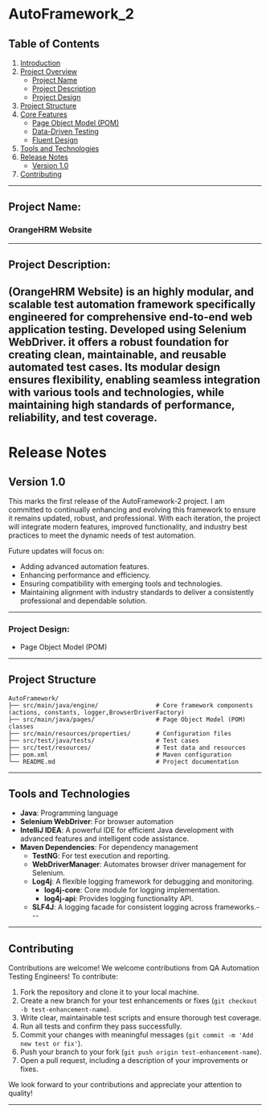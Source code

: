 # AutoFramework_2
## Table of Contents
1. [Introduction](#introduction)
2. [Project Overview](#project-overview)
    - [Project Name](#project-name)
    - [Project Description](#project-description)
    - [Project Design](#project-design)
3. [Project Structure](#project-structure)
4. [Core Features](#core-features)
    - [Page Object Model (POM)](#page-object-model-pom)
    - [Data-Driven Testing](#data-driven-testing)
    - [Fluent Design](#fluent-design)
5. [Tools and Technologies](#tools-and-technologies)
6. [Release Notes](#release-notes)
    - [Version 1.0](#version-10)
7. [Contributing](#contributing)

---
## Project Name:
### OrangeHRM Website
---
## Project Description:
(OrangeHRM Website) is an highly modular, and scalable test automation framework specifically engineered for comprehensive end-to-end web application testing. Developed using Selenium WebDriver.
it offers a robust foundation for creating clean, maintainable, and reusable automated test cases.
Its modular design ensures flexibility, enabling seamless integration with various tools and technologies, while maintaining high standards of performance, reliability, and test coverage.
---
# Release Notes
## Version 1.0
This marks the first release of the AutoFramework-2 project.
I am committed to continually enhancing and evolving this framework to ensure it remains updated, robust, and professional.
With each iteration, the project will integrate modern features, improved functionality, and industry best practices to meet the dynamic needs of test automation.

Future updates will focus on:
- Adding advanced automation features.
- Enhancing performance and efficiency.
- Ensuring compatibility with emerging tools and technologies.
- Maintaining alignment with industry standards to deliver a consistently professional and dependable solution.

---
### Project Design:
- Page Object Model (POM)

---

## Project Structure
```
AutoFramework/
├── src/main/java/engine/                # Core framework components (actions, constants, logger,BrowserDriverFactory)
├── src/main/java/pages/                 # Page Object Model (POM) classes
├── src/main/resources/properties/       # Configuration files
├── src/test/java/tests/                 # Test cases
├── src/test/resources/                  # Test data and resources
├── pom.xml                              # Maven configuration
└── README.md                            # Project documentation
```
---

## Tools and Technologies
- **Java**: Programming language
- **Selenium WebDriver**: For browser automation
- **IntelliJ IDEA**: A powerful IDE for efficient Java development with advanced features and intelligent code assistance.
- **Maven Dependencies**: For dependency management
    - **TestNG**: For test execution and reporting.
    - **WebDriverManager**: Automates browser driver management for Selenium.
    - **Log4j**: A flexible logging framework for debugging and monitoring.
        - **log4j-core**: Core module for logging implementation.
        - **log4j-api**: Provides logging functionality API.
    - **SLF4J**: A logging facade for consistent logging across frameworks.---

---

## Contributing
Contributions are welcome!
We welcome contributions from QA Automation Testing Engineers! To contribute:

1. Fork the repository and clone it to your local machine.
2. Create a new branch for your test enhancements or fixes (`git checkout -b test-enhancement-name`).
3. Write clear, maintainable test scripts and ensure thorough test coverage.
4. Run all tests and confirm they pass successfully.
5. Commit your changes with meaningful messages (`git commit -m 'Add new test or fix'`).
6. Push your branch to your fork (`git push origin test-enhancement-name`).
7. Open a pull request, including a description of your improvements or fixes.

We look forward to your contributions and appreciate your attention to quality!

---
